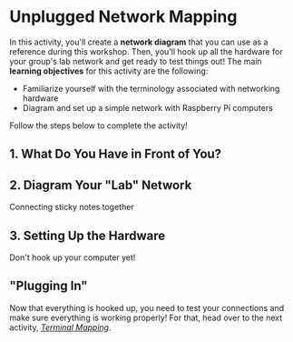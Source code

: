 # Unplugged Network Mapping

In this activity, you'll create a **network diagram** that you can use as a reference during this workshop. Then, you'll hook up all the hardware for your group's lab network and get ready to test things out! The main **learning objectives** for this activity are the following:

* Familiarize yourself with the terminology associated with networking hardware
* Diagram and set up a simple network with Raspberry Pi computers

Follow the steps below to complete the activity!

## 1. What Do You Have in Front of You?



## 2. Diagram Your "Lab" Network

Connecting sticky notes together

## 3. Setting Up the Hardware

Don't hook up your computer yet!

## "Plugging In"

Now that everything is hooked up, you need to test your connections and make sure everything is working properly! For that, head over to the next activity, *[Terminal Mapping](/terminal-basics)*.

<!-- ::next{href='/terminal-mapping'} -->